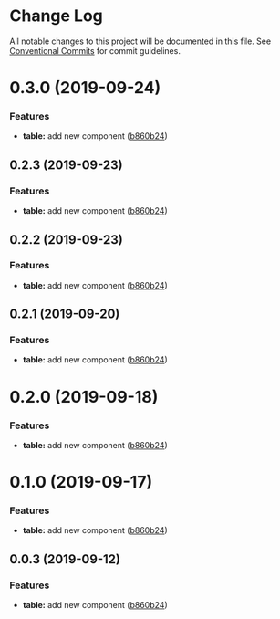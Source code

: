 # Change Log

All notable changes to this project will be documented in this file.
See [Conventional Commits](https://conventionalcommits.org) for commit guidelines.

# 0.3.0 (2019-09-24)

### Features

- **table:** add new component ([b860b24](https://github.com/synerise/synerise-design/commit/b860b24))

## 0.2.3 (2019-09-23)

### Features

- **table:** add new component ([b860b24](https://github.com/synerise/synerise-design/commit/b860b24))

## 0.2.2 (2019-09-23)

### Features

- **table:** add new component ([b860b24](https://github.com/synerise/ds/commit/b860b24))

## 0.2.1 (2019-09-20)

### Features

- **table:** add new component ([b860b24](https://github.com/synerise/ds/commit/b860b24))

# 0.2.0 (2019-09-18)

### Features

- **table:** add new component ([b860b24](https://github.com/synerise/synerise-design/commit/b860b24))

# 0.1.0 (2019-09-17)

### Features

- **table:** add new component ([b860b24](https://github.com/synerise/synerise-design/commit/b860b24))

## 0.0.3 (2019-09-12)

### Features

- **table:** add new component ([b860b24](https://github.com/synerise/synerise-design/commit/b860b24))
